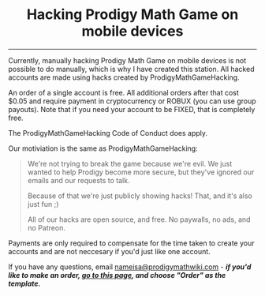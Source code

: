 <h1 align="center">Hacking Prodigy Math Game on mobile devices</h1>

<hr/>

Currently, manually hacking Prodigy Math Game on mobile devices is not possible to do manually, which is why I have created this station. All hacked accounts are made using hacks created by ProdigyMathGameHacking.

An order of a single account is free. All additional orders after that cost $0.05 and require payment in cryptocurrency or ROBUX (you can use group payouts). Note that if you need your account to be FIXED, that is completely free.

The ProdigyMathGameHacking Code of Conduct does apply.

Our motiviation is the same as ProdigyMathGameHacking:

> We're not trying to break the game because we're evil. We just wanted to help Prodigy become more secure, but they've ignored our emails and our requests to talk.
> 
> Because of that we're just publicly showing hacks! That, and it's also just fun ;)
> 
> All of our hacks are open source, and free. No paywalls, no ads, and no Patreon.

Payments are only required to compensate for the time taken to create your accounts and are not neccesary if you'd just like one account.

If you have any questions, email nameisa@prodigymathwiki.com - <b><i>if you'd like to make an order, <a href="https://github.com/NameIsA/Mobile-Device-Prodigy-Hacking/issues/new/choose">go to this page</a>, and choose "Order" as the template.</i></b>
